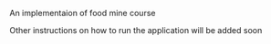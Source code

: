 An implementaion of food mine course

Other instructions on how to run the application will be added soon
